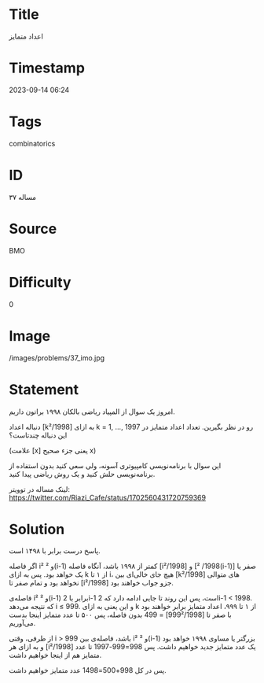 # Title
اعداد متمایز
# Timestamp
2023-09-14 06:24
# Tags
combinatorics
# ID
مساله ۳۷
# Source
BMO
# Difficulty
0
# Image
/images/problems/37_imo.jpg
# Statement
 امروز یک سوال از المپیاد ریاضی بالکان ۱۹۹۸ براتون داریم.

دنباله اعداد [k²/1998] به ازای k = 1, ..., 1997 رو در نظر بگیرین. تعداد اعداد متمایز در این دنباله چندتاست؟

(علامت [x] یعنی جزء صحیح x)

این سوال با برنامه‌نویسی کامپیوتری آسونه، ولی سعی کنید بدون استفاده از برنامه‌نویسی حلش کنید و یک روش ریاضی پیدا کنید.

لینک مساله در توویتر: https://twitter.com/Riazi_Cafe/status/1702560431720759369

# Solution

پاسخ درست برابر با ۱۴۹۸ است.

اگر فاصله i² و ²(i-1) کمتر از ۱۹۹۸ باشد، آنگاه فاصله [i²/1998] و [1998/ ²(i-1)] صفر یا یک خواهد بود.
پس به ازای k از ۱ تا i، هیچ جای خالی‌ای بین [k²/1998] های متوالی نخواهد بود و تمام صفر تا [i²/1998] جزو جواب خواهند بود.

فاصله‌ی i² و ²(i-1) برابر با 2i-1 است، پس این روند تا جایی ادامه دارد که 2i-1 < 1998. که نتیجه می‌دهد i ≤ 999. و این یعنی به ازای k از ۱ تا ۹۹۹، اعداد متمایز برابر خواهند بود با صفر تا [999²/1998] = 499 بدون فاصله، پس ۵۰۰ تا عدد متمایز اینجا بدست می‌آوریم.

از طرفی، وقتی i > 999 باشد، فاصله‌ی بین i² و ²(i-1) بزرگتر یا مساوی ۱۹۹۸ خواهد بود و به ازای هر [i²/1998] یک عدد متمایز جدید خواهیم داشت. پس 998=999-1997 تا عدد متمایز هم از اینجا خواهیم داشت.

پس در کل 998+500=1498 عدد متمایز خواهیم داشت.
